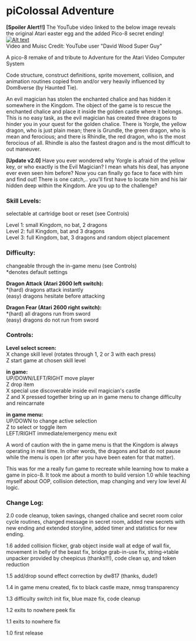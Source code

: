 # piColossal Adventure

<b>[Spoiler Alert!!]</b> The YouTube video linked to the below image reveals   
the original Atari easter egg and the added Pico-8 secret ending!   
[![Alt text](https://img.youtube.com/vi/aR71roPKuy0/0.jpg)](https://www.youtube.com/watch?v=aR71roPKuy0)   
Video and Muisc Credit: YouTube user "David Wood Super Guy"

A pico-8 remake of and tribute to Adventure for the Atari Video Computer System

Code structure, construct definitions, sprite movement, collision, and animation routines copied from and/or very heavily influenced by Dom8verse (by Haunted Tie).

An evil magician has stolen the enchanted chalice and has hidden it somewhere in the Kingdom. The object of the game is to rescue the enchanted chalice and place it inside the golden castle where it belongs. This is no easy task, as the evil magician has created three dragons to hinder you in your quest for the golden chalice. There is Yorgle, the yellow dragon, who is just plain mean; there is Grundle, the green dragon, who is mean and ferocious; and there is Rhindle, the red dragon, who is the most ferocious of all. Rhindle is also the fastest dragon and is the most difficult to out maneuver.

<b>[Update v2.0]</b> Have you ever wondered why Yorgle is afraid of the yellow key, or who exactly is the Evil Magician? I mean whats his deal, has anyone ever even seen him before? Now you can finally go face to face with him and find out! There is one catch,.. you'll first have to locate him and his lair hidden deep within the Kingdom. Are you up to the challenge?

### Skill Levels:

selectable at cartridge boot or reset (see Controls)

Level 1: small Kingdom, no bat, 2 dragons  
Level 2: full Kingdom, bat and 3 dragons  
Level 3: full Kingdom, bat, 3 dragons and random object placement  

### Difficulty:

changeable through the in-game menu (see Controls)  
\*denotes default settings

**Dragon Attack (Atari 2600 left switch):**  
\*(hard) dragons attack instantly  
(easy) dragons hesitate before attacking  

**Dragon Fear (Atari 2600 right switch):**  
\*(hard) all dragons run from sword  
(easy) dragons do not run from sword  

### Controls:

**Level select screen:**  
X change skill level (rotates through 1, 2 or 3 with each press)  
Z start game at chosen skill level  

**in game:**  
UP/DOWN/LEFT/RIGHT move player  
Z drop item  
X special use discoverable inside evil magician's castle  
Z and X pressed together bring up an in game menu to change difficulty and reincarnate  

**in game menu:**  
UP/DOWN to change active selection  
Z to select or toggle item  
LEFT/RIGHT immediate/emergency menu exit  

A word of caution with the in game menu is that the Kingdom is always operating in real time. In other words, the dragons and bat do not pause while the menu is open (or after you have been eaten for that matter).

This was for me a really fun game to recreate while learning how to make a game in pico-8. It took me about a month to build version 1.0 while teaching myself about OOP, collision detection, map changing and very low level AI logic.

### Change Log:

2.0 code cleanup, token savings, changed chalice and secret room color cycle routines, changed message in secret room, added new secrets with new ending and extended storyline, added timer and statistics for new ending.

1.6 added collision flicker, grab object inside wall at edge of wall fix, movement in belly of the beast fix, bridge grab-in-use fix, string->table unpacker provided by cheepicus (thanks!!!), code clean up, and token reduction

1.5 add/drop sound effect correction by dw817 (thanks, dude!)

1.4 in game menu created, fix to black castle maze, nmsg transparency

1.3 difficulty switch init fix, blue maze fix, code cleanup

1.2 exits to nowhere peek fix

1.1 exits to nowhere fix

1.0 first release
